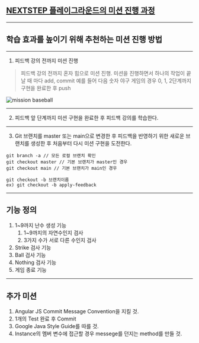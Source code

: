 ## [NEXTSTEP 플레이그라운드의 미션 진행 과정](https://github.com/next-step/nextstep-docs/blob/master/playground/README.md)

---
## 학습 효과를 높이기 위해 추천하는 미션 진행 방법

---
1. 피드백 강의 전까지 미션 진행 
> 피드백 강의 전까지 혼자 힘으로 미션 진행. 미션을 진행하면서 하나의 작업이 끝날 때 마다 add, commit
> 예를 들어 다음 숫자 야구 게임의 경우 0, 1, 2단계까지 구현을 완료한 후 push

![mission baseball](https://raw.githubusercontent.com/next-step/nextstep-docs/master/playground/images/mission_baseball.png)

---
2. 피드백 앞 단계까지 미션 구현을 완료한 후 피드백 강의를 학습한다.

---
3. Git 브랜치를 master 또는 main으로 변경한 후 피드백을 반영하기 위한 새로운 브랜치를 생성한 후 처음부터 다시 미션 구현을 도전한다.

```
git branch -a // 모든 로컬 브랜치 확인
git checkout master // 기본 브랜치가 master인 경우
git checkout main // 기본 브랜치가 main인 경우

git checkout -b 브랜치이름
ex) git checkout -b apply-feedback
```

---
## 기능 정의
1. 1~9까지 난수 생성 기능
   1. 1~9까지의 자연수인지 검사
   2. 3가지 수가 서로 다른 수인지 검사
2. Strike 검사 기능
3. Ball 검사 기능
4. Nothing 검사 기능
5. 게임 종료 기능

---
## 추가 미션
1. Angular JS Commit Message Convention을 지킬 것.
2. 1개의 Test 완료 후 Commit
3. Google Java Style Guide를 따를 것.
4. Instance의 멤버 변수에 접근할 경우 messege를 던지는 method를 만들 것.
